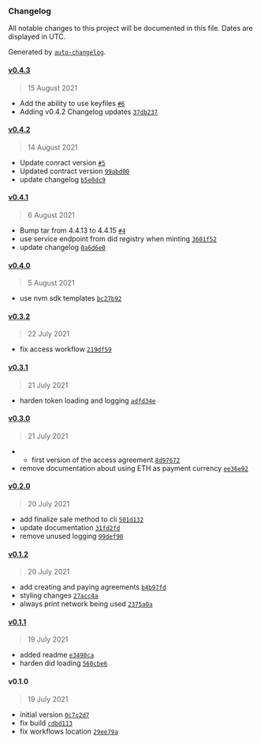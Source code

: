 ### Changelog

All notable changes to this project will be documented in this file. Dates are displayed in UTC.

Generated by [`auto-changelog`](https://github.com/CookPete/auto-changelog).

#### [v0.4.3](https://github.com/nevermined-io/vitadao-cli/compare/v0.4.2...v0.4.3)

> 15 August 2021

- Add the ability to use keyfiles [`#6`](https://github.com/nevermined-io/vitadao-cli/pull/6)
- Adding v0.4.2 Changelog updates [`37db237`](https://github.com/nevermined-io/vitadao-cli/commit/37db2375a575fecb6de9929f8cce6ce87cbf7ef1)

#### [v0.4.2](https://github.com/nevermined-io/vitadao-cli/compare/v0.4.1...v0.4.2)

> 14 August 2021

- Update conract version [`#5`](https://github.com/nevermined-io/vitadao-cli/pull/5)
- Updated contract version [`99abd00`](https://github.com/nevermined-io/vitadao-cli/commit/99abd00f1eb5cfd87312c187c4f691b8b9e1b0e1)
- update changelog [`b5e0dc9`](https://github.com/nevermined-io/vitadao-cli/commit/b5e0dc9401610367abe2a8b9057135b0595d15ea)

#### [v0.4.1](https://github.com/nevermined-io/vitadao-cli/compare/v0.4.0...v0.4.1)

> 6 August 2021

- Bump tar from 4.4.13 to 4.4.15 [`#4`](https://github.com/nevermined-io/vitadao-cli/pull/4)
- use service endpoint from did registry when minting [`3601f52`](https://github.com/nevermined-io/vitadao-cli/commit/3601f52d64304045701cfd8d25486942db75099b)
- update changelog [`0a6d6e0`](https://github.com/nevermined-io/vitadao-cli/commit/0a6d6e07441d3e348eeac97c0f89a9a394252db6)

#### [v0.4.0](https://github.com/nevermined-io/vitadao-cli/compare/v0.3.2...v0.4.0)

> 5 August 2021

- use nvm sdk templates [`bc27b92`](https://github.com/nevermined-io/vitadao-cli/commit/bc27b92ea5ad27c94c84f2dd15b6e730ce36dbf1)

#### [v0.3.2](https://github.com/nevermined-io/vitadao-cli/compare/v0.3.1...v0.3.2)

> 22 July 2021

- fix access workflow [`219df59`](https://github.com/nevermined-io/vitadao-cli/commit/219df59b324c4b880dd55484cb190d02c0db2f0a)

#### [v0.3.1](https://github.com/nevermined-io/vitadao-cli/compare/v0.3.0...v0.3.1)

> 21 July 2021

- harden token loading and logging [`adfd34e`](https://github.com/nevermined-io/vitadao-cli/commit/adfd34e3ffcdaa73b1f71390e31ccea8f309a689)

#### [v0.3.0](https://github.com/nevermined-io/vitadao-cli/compare/v0.2.0...v0.3.0)

> 21 July 2021

- - first version of the access agreement [`8d97672`](https://github.com/nevermined-io/vitadao-cli/commit/8d97672cbf59121dcdced85da2ec9460c0387cd5)
- remove documentation about using ETH as payment currency [`ee36e92`](https://github.com/nevermined-io/vitadao-cli/commit/ee36e924376c0f140a48e7f4c8ce66843677cff3)

#### [v0.2.0](https://github.com/nevermined-io/vitadao-cli/compare/v0.1.2...v0.2.0)

> 20 July 2021

- add finalize sale method to cli [`501d132`](https://github.com/nevermined-io/vitadao-cli/commit/501d132096db2b195706ee6056aea8bcc54c2675)
- update documentation [`31fd2fd`](https://github.com/nevermined-io/vitadao-cli/commit/31fd2fd2194aece7faa2eec65c8fd9a9e6c61ea5)
- remove unused logging [`99def90`](https://github.com/nevermined-io/vitadao-cli/commit/99def902cb0906fbf98bc27cfa7b3b89d9fdae34)

#### [v0.1.2](https://github.com/nevermined-io/vitadao-cli/compare/v0.1.1...v0.1.2)

> 20 July 2021

- add creating and paying agreements [`b4b97fd`](https://github.com/nevermined-io/vitadao-cli/commit/b4b97fdda845d7a43c42d3597daf19d32932684e)
- styling changes [`27acc4a`](https://github.com/nevermined-io/vitadao-cli/commit/27acc4a58086db28e184832a0fa60b7606ca4131)
- always print network being used [`2375a0a`](https://github.com/nevermined-io/vitadao-cli/commit/2375a0ade1185927c4ab3728eb286be065a48d5c)

#### [v0.1.1](https://github.com/nevermined-io/vitadao-cli/compare/v0.1.0...v0.1.1)

> 19 July 2021

- added readme [`e3490ca`](https://github.com/nevermined-io/vitadao-cli/commit/e3490ca4e7d9d62f5ea3bef84bc4f64849266f94)
- harden did loading [`560cbe6`](https://github.com/nevermined-io/vitadao-cli/commit/560cbe61975931c6b333ce26077fd1f3ba42237d)

#### v0.1.0

> 19 July 2021

- initial version [`0c7c2d7`](https://github.com/nevermined-io/vitadao-cli/commit/0c7c2d76337b1c4c65658a751cae7b636464e6eb)
- fix build [`cdbd113`](https://github.com/nevermined-io/vitadao-cli/commit/cdbd113095441d1d67645efdc11be13143eb5bc5)
- fix workflows location [`29ee79a`](https://github.com/nevermined-io/vitadao-cli/commit/29ee79a7b4732313178c9fd5503ea110829999d6)
